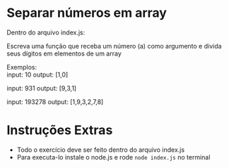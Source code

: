 # Separar números em array
Dentro do arquivo index.js:

Escreva uma função que receba um número (a) como argumento
e divida seus dígitos em elementos de um array 
 
Exemplos:  
input: 10   output: [1,0]

input: 931   output: [9,3,1] 

input: 193278   output: [1,9,3,2,7,8]

# Instruções Extras

- Todo o exercício deve ser feito dentro do arquivo index.js
- Para executa-lo instale o node.js e rode `node index.js` no terminal
